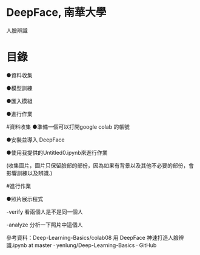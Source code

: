 # DeepFace, 南華大學
人臉辨識 

# 目錄
●資料收集

●模型訓練

●匯入模組

●進行作業

 #資料收集
●準備一個可以打開google colab 的帳號

●安裝並導入 DeepFace 

●使用我提供的Untitled0.ipynb來進行作業

(收集圖片，圖片只保留臉部的部份，因為如果有背景以及其他不必要的部份，會影響訓練以及辨識.)


#進行作業

●照片展示程式 

-verify 看兩個人是不是同一個人 

-analyze 分析一下照片中這個人 

參考資料：Deep-Learning-Basics/colab08 用 DeepFace 神速打造人臉辨識.ipynb at master · yenlung/Deep-Learning-Basics · GitHub 
